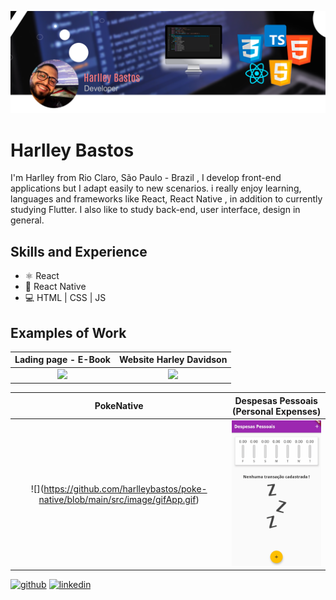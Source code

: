![I am GitHub Readme Generator's creator](https://github.com/harlleybastos/harlleybastos/blob/main/CoverGit.png)

# Harlley Bastos
I'm Harlley from Rio Claro, São Paulo - Brazil , I develop front-end applications but I adapt easily to new scenarios. i really enjoy learning, languages and frameworks like React, React Native , in addition to currently studying Flutter. I also like to study back-end, user interface, design in general.


## Skills and Experience
+ ⚛ React
+ 📱 React Native
+ 💻 HTML | CSS | JS

## Examples of Work


  


Lading page - E-Book             |  Website Harley Davidson
:-------------------------:|:-------------------------:
![](https://github.com/harlleybastos/ebook-lading_page-seller/blob/master/src/assets/img/gifEbook.gif)  |  ![](https://github.com/harlleybastos/website-HarlleyDavidson/blob/main/res/img/gifWebsite.gif)


PokeNative             |  Despesas Pessoais (Personal Expenses)
:-------------------------:|:-------------------------:
![](<a href="https://github.com/harlleybastos/poke-native" target="_blank">https://github.com/harlleybastos/poke-native/blob/main/src/image/gifApp.gif</a>)  |  ![](https://github.com/harlleybastos/despesas-pessoais/blob/master/assets/images/despesaspessoais.gif)




[<img src='https://cdn.jsdelivr.net/npm/simple-icons@3.0.1/icons/github.svg' alt='github' height='40'>](https://github.com/harlleybastos)  [<img src='https://cdn.jsdelivr.net/npm/simple-icons@3.0.1/icons/linkedin.svg' alt='linkedin' height='40'>](https://www.linkedin.com/in/harlley-bastos/)  

